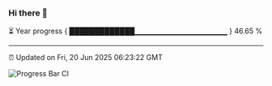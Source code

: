 ### Hi there 👋

⏳ Year progress { █████████████▁▁▁▁▁▁▁▁▁▁▁▁▁▁▁▁▁ } 46.65 %

---

⏰ Updated on Fri, 20 Jun 2025 06:23:22 GMT

![Progress Bar CI](https://github.com/liununu/liununu/workflows/Progress%20Bar%20CI/badge.svg)
